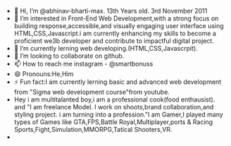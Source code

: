 - 👋 Hi, I’m @abhinav-bharti-max. 13th Years old. 3rd November 2011
- 👀 I’m interested in Front-End Web Development,with a strong focus on building response,accessible,and visually engaging user interface using HTML,CSS,Javascript.i am currently enhancing my skills to become a proficient we3b developer and contribute to impactful digital project.
- 🌱 I’m currently lerning web developing.(HTML,CSS,Javascrpit).
- 💞️ I’m looking to collaborate on github.
- 📫 How to reach me instagram - @smartbonuss
- 😄 Pronouns:He,Him
- ⚡ Fun fact:I am currently lerning basic and advanced web development from "Sigma web development course"from youtube.
-  Hey i am multitalanted boy,i am a professional cook(food enthausist). and "I am freelance Model. I work on shoots,brand collaboration,and styling project. i am turning into a profession."I am Gamer,I played many types of Games like GTA,FPS,Battle Royal,Multiplayer,ports & Racing Sports,Fight,Simulation,MMORPG,Tatical Shooters,VR.
-  <!--- 
abhinav-bharti-max/abhinav-bharti-max is a ✨ special ✨ repository because its `README.md` (this file) appears on your Github profile.
You can click the Preview link to take a look at your changes.
--->
